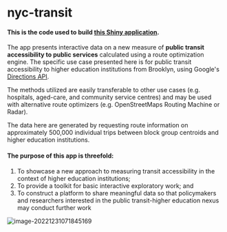 # nyc-transit

#### This is the code used to build [this Shiny application](https://ltk2118.github.io/home/). 

The app presents interactive data on a new measure of **public transit accessibility to public services** calculated using a route optimization engine. The specific use case presented here is for public transit accessibility to higher education institutions from Brooklyn, using Google's [Directions API](https://developers.google.com/maps/documentation/directions/overview). 

The methods utilized are easily transferable to other use cases (e.g. hospitals, aged-care, and community service centres) and may be used with alternative route optimizers (e.g. OpenStreetMaps Routing Machine or Radar). 

The data here are generated by requesting route information on approximately 500,000 individual trips between block group centroids and higher education institutions.

#### The purpose of this app is threefold:

1) To showcase a new approach to measuring transit accessibility in the context of higher education institutions;
2) To provide a toolkit for basic interactive exploratory work; and
3) To construct a platform to share meaningful data so that policymakers and researchers interested in the public transit-higher education nexus may conduct further work

![image-20221231071845169](C:\Users\liamt\AppData\Roaming\Typora\typora-user-images\image-20221231071845169.png)
